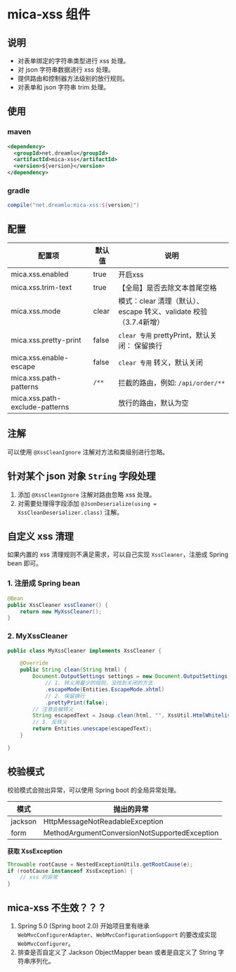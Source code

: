 # mica-xss 组件

## 说明
- 对表单绑定的字符串类型进行 xss 处理。
- 对 json 字符串数据进行 xss 处理。
- 提供路由和控制器方法级别的放行规则。
- 对表单和 json 字符串 trim 处理。

## 使用
### maven
```xml
<dependency>
  <groupId>net.dreamlu</groupId>
  <artifactId>mica-xss</artifactId>
  <version>${version}</version>
</dependency>
```

### gradle
```groovy
compile("net.dreamlu:mica-xss:${version}")
```

## 配置
| 配置项                         | 默认值 | 说明                                             |
| ------------------------------ | ------ |------------------------------------------------|
| mica.xss.enabled               | true   | 开启xss                                          |
| mica.xss.trim-text             | true   | 【全局】是否去除文本首尾空格                                 |
| mica.xss.mode                  | clear  | 模式：clear 清理（默认）、escape 转义、validate 校验（3.7.4新增） |
| mica.xss.pretty-print          | false  | `clear 专用` prettyPrint，默认关闭： 保留换行              |
| mica.xss.enable-escape         | false  | `clear 专用` 转义，默认关闭                             |
| mica.xss.path-patterns         | `/**`  | 拦截的路由，例如: `/api/order/**`                      |
| mica.xss.path-exclude-patterns |        | 放行的路由，默认为空                                     |

## 注解
可以使用 `@XssCleanIgnore` 注解对方法和类级别进行忽略。

## 针对某个 json 对象 `String` 字段处理
1. 添加 `@XssCleanIgnore` 注解对路由忽略 xss 处理。
2. 对需要处理得字段添加 `@JsonDeserialize(using = XssCleanDeserializer.class)` 注解。

## 自定义 xss 清理
如果内置的 xss 清理规则不满足需求，可以自己实现 `XssCleaner`，注册成 Spring bean 即可。

### 1. 注册成 Spring bean
```java
@Bean
public XssCleaner xssCleaner() {
    return new MyXssCleaner();
}
```

### 2. MyXssCleaner
```java
public class MyXssCleaner implements XssCleaner {

	@Override
	public String clean(String html) {
		Document.OutputSettings settings = new Document.OutputSettings()
			// 1. 转义用最少的规则，没找到关闭的方法
			.escapeMode(Entities.EscapeMode.xhtml)
			// 2. 保留换行
			.prettyPrint(false);
		// 注意会被转义
		String escapedText = Jsoup.clean(html, "", XssUtil.HtmlWhitelist.INSTANCE, settings);
		// 3. 反转义
		return Entities.unescape(escapedText);
	}

}
```

## 校验模式

校验模式会抛出异常，可以使用 Spring boot 的全局异常处理。

| 模式    | 抛出的异常                                    |
| ------- | --------------------------------------------- |
| jackson | HttpMessageNotReadableException               |
| form    | MethodArgumentConversionNotSupportedException |

**获取 XssException**
```java
Throwable rootCause = NestedExceptionUtils.getRootCause(e);
if (rootCause instanceof XssException) {
    // xss 的异常
}
```

## mica-xss 不生效？？？
1. Spring 5.0 (Spring boot 2.0) 开始项目里有继承 `WebMvcConfigurerAdapter`、`WebMvcConfigurationSupport` 的要改成实现 `WebMvcConfigurer`。
2. 排查是否自定义了 Jackson ObjectMapper bean 或者是自定义了 String 字符串序列化。
